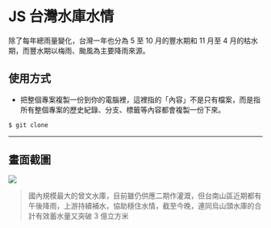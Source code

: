# JS 台灣水庫水情

除了每年總雨量變化，台灣一年也分為 5 至 10 月的豐水期和 11 月至 4 月的枯水期，而豐水期以梅雨、颱風為主要降雨來源。

## 使用方式
- 把整個專案複製一份到你的電腦裡，這裡指的「內容」不是只有檔案，而是指所有整個專案的歷史紀錄、分支、標籤等內容都會複製一份下來。
```sh
$ git clone
```

----

## 畫面截圖
![](https://i.imgur.com/0OA32hL.png)
> 國內規模最大的曾文水庫，目前雖仍供應二期作灌溉，但台南山區近期都有午後降雨，上游持續補水，協助穩住水情，截至今晚，連同烏山頭水庫的合計有效蓄水量又突破 3 億立方米